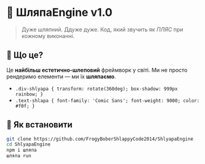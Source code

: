 
# 🎩 ШляпаEngine v1.0

> Дуже шляпний. Ддуже дуже. Код, який звучить як *ПЛЯС* при кожному виконанні.

## 🐸 Що це?

Це **найбільш естетично-шлеповий** фреймворк у світі. Ми не просто рендеримо елементи — ми їх **шляпаємо**.

- `.div-shlyapa { transform: rotate(360deg); box-shadow: 999px rainbow; }`
- `.text-shlapa { font-family: 'Comic Sans'; font-weight: 9000; color: #f0f; }`

## 🚀 Як встановити

```bash
git clone https://github.com/FrogyBoberShlappyCode2014/ShlyapaEngine
cd ShlyapaEngine
npm i шляпа
шляпа run
